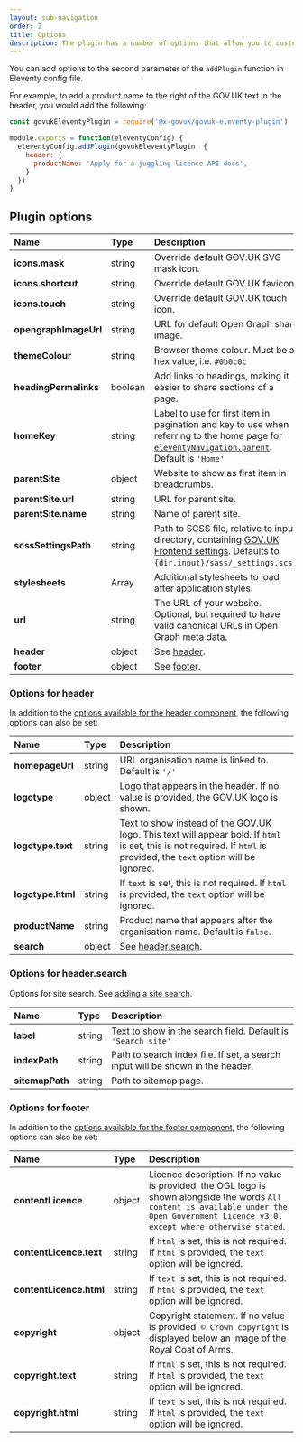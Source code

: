 ```yaml
---
layout: sub-navigation
order: 2
title: Options
description: The plugin has a number of options that allow you to customise the appearance of your website.
---
```


You can add options to the second parameter of the `addPlugin` function in Eleventy config file.

For example, to add a product name to the right of the GOV.UK text in the header, you would add the following:

```js
const govukEleventyPlugin = require('@x-govuk/govuk-eleventy-plugin')

module.exports = function(eleventyConfig) {
  eleventyConfig.addPlugin(govukEleventyPlugin, {
    header: {
      productName: 'Apply for a juggling licence API docs',
    }
  })
}
```

## Plugin options

| Name                  | Type    | Description                                                                                                                                                                                              |
| :-------------------- | :------ | :------------------------------------------------------------------------------------------------------------------------------------------------------------------------------------------------------- |
| **icons.mask**        | string  | Override default GOV.UK SVG mask icon.                                                                                                                                                                   |
| **icons.shortcut**    | string  | Override default GOV.UK favicon.                                                                                                                                                                         |
| **icons.touch**       | string  | Override default GOV.UK touch icon.                                                                                                                                                                      |
| **opengraphImageUrl** | string  | URL for default Open Graph share image.                                                                                                                                                                  |
| **themeColour**       | string  | Browser theme colour. Must be a hex value, i.e. `#0b0c0c`                                                                                                                                                |
| **headingPermalinks** | boolean | Add links to headings, making it easier to share sections of a page.                                                                                                                                     |
| **homeKey**           | string  | Label to use for first item in pagination and key to use when referring to the home page for [`eleventyNavigation.parent`](https://www.11ty.dev/docs/plugins/navigation/). Default is `'Home'`           |
| **parentSite**        | object  | Website to show as first item in breadcrumbs.                                                                                                                                                            |
| **parentSite.url**    | string  | URL for parent site.                                                                                                                                                                                     |
| **parentSite.name**   | string  | Name of parent site.                                                                                                                                                                                     |
| **scssSettingsPath**  | string  | Path to SCSS file, relative to input directory, containing [GOV.UK Frontend settings](https://frontend.design-system.service.gov.uk/sass-api-reference/). Defaults to `{dir.input}/sass/_settings.scss`. |
| **stylesheets**       | Array   | Additional stylesheets to load after application styles.                                                                                                                                                 |
| **url**               | string  | The URL of your website. Optional, but required to have valid canonical URLs in Open Graph meta data.                                                                                                    |
| **header**            | object  | See [header](#options-for-header).                                                                                                                                                                       |
| **footer**            | object  | See [footer](#options-for-footer).                                                                                                                                                                       |

### Options for header

In addition to the [options available for the header component](https://design-system.service.gov.uk/components/header/), the following options can also be set:

| Name              | Type   | Description                                                                                                                                                            |
| :---------------- | :----- | :--------------------------------------------------------------------------------------------------------------------------------------------------------------------- |
| **homepageUrl**   | string | URL organisation name is linked to. Default is `'/'`                                                                                                                   |
| **logotype**      | object | Logo that appears in the header. If no value is provided, the GOV.UK logo is shown.                                                                                    |
| **logotype.text** | string | Text to show instead of the GOV.UK logo. This text will appear bold. If `html` is set, this is not required. If `html` is provided, the `text` option will be ignored. |
| **logotype.html** | string | If `text` is set, this is not required. If `html` is provided, the `text` option will be ignored.                                                                      |
| **productName**   | string | Product name that appears after the organisation name. Default is `false`.                                                                                             |
| **search**        | object | See [header.search](#options-for-header.search).                                                                                                                       |

### Options for header.search

Options for site search. See [adding a site search](../search).

| Name            | Type   | Description                                                                    |
| :-------------- | :----- | :----------------------------------------------------------------------------- |
| **label**       | string | Text to show in the search field. Default is `'Search site'`                   |
| **indexPath**   | string | Path to search index file. If set, a search input will be shown in the header. |
| **sitemapPath** | string | Path to sitemap page.                                                          |

### Options for footer

In addition to the [options available for the footer component](https://design-system.service.gov.uk/components/footer/), the following options can also be set:

| Name                    | Type   | Description                                                                                                                                                                               |
| :---------------------- | :----- | :---------------------------------------------------------------------------------------------------------------------------------------------------------------------------------------- |
| **contentLicence**      | object | Licence description. If no value is provided, the OGL logo is shown alongside the words `All content is available under the Open Government Licence v3.0, except where otherwise stated`. |
| **contentLicence.text** | string | If `html` is set, this is not required. If `html` is provided, the `text` option will be ignored.                                                                                         |
| **contentLicence.html** | string | If `text` is set, this is not required. If `html` is provided, the `text` option will be ignored.                                                                                         |
| **copyright**           | object | Copyright statement. If no value is provided, `© Crown copyright` is displayed below an image of the Royal Coat of Arms.                                                                 |
| **copyright.text**      | string | If `html` is set, this is not required. If `html` is provided, the `text` option will be ignored.                                                                                         |
| **copyright.html**      | string | If `text` is set, this is not required. If `html` is provided, the `text` option will be ignored.                                                                                         |
